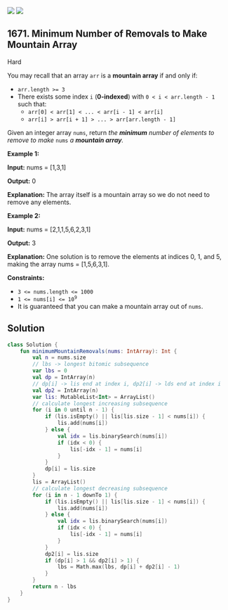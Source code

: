 [![](https://img.shields.io/github/stars/javadev/LeetCode-in-Kotlin?label=Stars&style=flat-square)](https://github.com/javadev/LeetCode-in-Kotlin)
[![](https://img.shields.io/github/forks/javadev/LeetCode-in-Kotlin?label=Fork%20me%20on%20GitHub%20&style=flat-square)](https://github.com/javadev/LeetCode-in-Kotlin/fork)

## 1671\. Minimum Number of Removals to Make Mountain Array

Hard

You may recall that an array `arr` is a **mountain array** if and only if:

*   `arr.length >= 3`
*   There exists some index `i` (**0-indexed**) with `0 < i < arr.length - 1` such that:
    *   `arr[0] < arr[1] < ... < arr[i - 1] < arr[i]`
    *   `arr[i] > arr[i + 1] > ... > arr[arr.length - 1]`

Given an integer array `nums`, return _the **minimum** number of elements to remove to make_ `nums` _a **mountain array**._

**Example 1:**

**Input:** nums = [1,3,1]

**Output:** 0

**Explanation:** The array itself is a mountain array so we do not need to remove any elements.

**Example 2:**

**Input:** nums = [2,1,1,5,6,2,3,1]

**Output:** 3

**Explanation:** One solution is to remove the elements at indices 0, 1, and 5, making the array nums = [1,5,6,3,1].

**Constraints:**

*   `3 <= nums.length <= 1000`
*   <code>1 <= nums[i] <= 10<sup>9</sup></code>
*   It is guaranteed that you can make a mountain array out of `nums`.

## Solution

```kotlin
class Solution {
    fun minimumMountainRemovals(nums: IntArray): Int {
        val n = nums.size
        // lbs -> longest bitomic subsequence
        var lbs = 0
        val dp = IntArray(n)
        // dp[i] -> lis end at index i, dp2[i] -> lds end at index i
        val dp2 = IntArray(n)
        var lis: MutableList<Int> = ArrayList()
        // calculate longest increasing subsequence
        for (i in 0 until n - 1) {
            if (lis.isEmpty() || lis[lis.size - 1] < nums[i]) {
                lis.add(nums[i])
            } else {
                val idx = lis.binarySearch(nums[i])
                if (idx < 0) {
                    lis[-idx - 1] = nums[i]
                }
            }
            dp[i] = lis.size
        }
        lis = ArrayList()
        // calculate longest decreasing subsequence
        for (i in n - 1 downTo 1) {
            if (lis.isEmpty() || lis[lis.size - 1] < nums[i]) {
                lis.add(nums[i])
            } else {
                val idx = lis.binarySearch(nums[i])
                if (idx < 0) {
                    lis[-idx - 1] = nums[i]
                }
            }
            dp2[i] = lis.size
            if (dp[i] > 1 && dp2[i] > 1) {
                lbs = Math.max(lbs, dp[i] + dp2[i] - 1)
            }
        }
        return n - lbs
    }
}
```